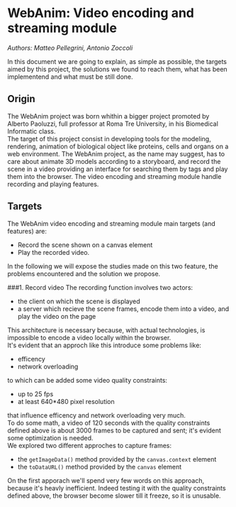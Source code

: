 WebAnim: Video encoding and streaming module
============================================

*Authors: Matteo Pellegrini, Antonio Zoccoli*

In this document we are going to explain, as simple as possible, the targets aimed by this project, the solutions we found to reach them, what has been implementend and what must be still done.

Origin
-------
The WebAnim project was born whithin a bigger project promoted by Alberto Paoluzzi, full professor at Roma Tre University, in his Biomedical Informatic class.<br/>
The target of this project consist in developing tools for the modeling, rendering, animation of biological object like proteins, cells and organs on a web environment. The WebAnim project, as the name may suggest, has to care about animate 3D models according to a storyboard, and record the scene in a video providing an interface for searching them by tags and play them into the browser.
The video encoding and streaming module handle recording and playing features.

Targets
-------
The WebAnim video encoding and streaming module main targets (and features) are:

* Record the scene shown on a canvas element
* Play the recorded video.

In the following we will expose the studies made on this two feature, the problems encountered and the solution we propose.

###1. Record video
The recording function involves two actors:

* the client on which the scene is displayed
* a server which recieve the scene frames, encode them into a video, and play the video on the page


This architecture is necessary because, with actual technologies, is impossible to encode a video locally within the browser.<br/>
It's evident that an approch like this introduce some problems like:

* efficency
* network overloading

to which can be added some video quality constraints:

* up to 25 fps
* at least 640*480 pixel resolution

that influence efficency and network overloading very much.<br/>
To do some math, a video of 120 seconds with the quality constraints defined above is about 3000 frames to be captured and sent; it's evident some optimization is needed.<br/>
We explored two different approches to capture frames:

* the `getImageData()` method provided by the `canvas.context` element
* the `toDataURL()` method provided by the `canvas` element

On the first apporach we'll spend very few words on this approach, because it's heavly inefficient. Indeed testing it with the quality constraints defined above, the browser become slower till it freeze, so it is unusable.





